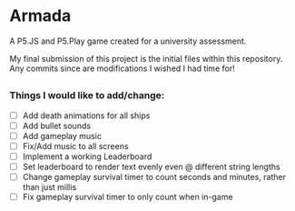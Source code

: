 # Armada
A P5.JS and P5.Play game created for a university assessment.

My final submission of this project is the initial files within this repository. Any commits since are modifications I wished I had time for!

##

### Things I would like to add/change:
- [ ] Add death animations for all ships
- [ ] Add bullet sounds
- [ ] Add gameplay music
- [ ] Fix/Add music to all screens
- [ ] Implement a working Leaderboard
- [ ] Set leaderboard to render text evenly even @ different string lengths
- [ ] Change gameplay survival timer to count seconds and minutes, rather than just millis
- [ ] Fix gameplay survival timer to only count when in-game

<!-- Example list
- [x] ~~this is a complete item~~
- [ ] this is an incomplete item
-->
